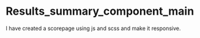 # Results_summary_component_main
I have created a scorepage using js and scss and make it responsive.

